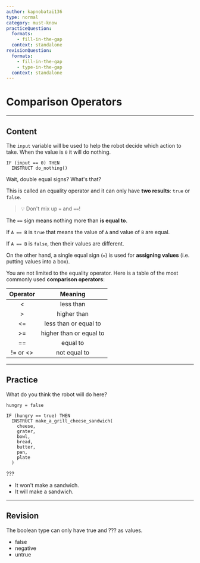 ```yaml
---
author: kapnobatai136
type: normal
category: must-know
practiceQuestion:
  formats:
    - fill-in-the-gap
  context: standalone
revisionQuestion:
  formats:
    - fill-in-the-gap
    - type-in-the-gap
  context: standalone
---
```


# Comparison Operators


---

## Content

The `input` variable will be used to help the robot decide which action to take. When the value is `0` it will do nothing.

```plain-text
IF (input == 0) THEN
  INSTRUCT do_nothing()
```

Wait, double equal signs? What's that? 

This is called an equality operator and it can only have **two results**: `true` or `false`.

> 💡 Don't mix up `=` and `==`! 

The `==` sign means nothing more than **is equal to**. 

If `A == B` is `true` that means the value of `A` and value of `B` are equal. 

If `A == B` is `false`, then their values are different.

On the other hand, a single equal sign (`=`) is used for **assigning values** (i.e. putting values into a box).

You are not limited to the equality operator. Here is a table of the most commonly used **comparison operators**:

| Operator |         Meaning         |
| :------: | :---------------------: |
|     <    |        less than        |
|     >    |       higher than       |
|    <=    |  less than or equal to  |
|    >=    | higher than or equal to |
|    ==    |         equal to        |
| != or <> |       not equal to      |


---

## Practice

What do you think the robot will do here?

```plain-text
hungry = false

IF (hungry == true) THEN
  INSTRUCT make_a_grill_cheese_sandwich(
    cheese, 
    grater, 
    bowl, 
    bread, 
    butter, 
    pan, 
    plate
  )
```

???

- It won't make a sandwich.
- It will make a sandwich.


---

## Revision

The boolean type can only have true and ??? as values.

- false
- negative
- untrue
